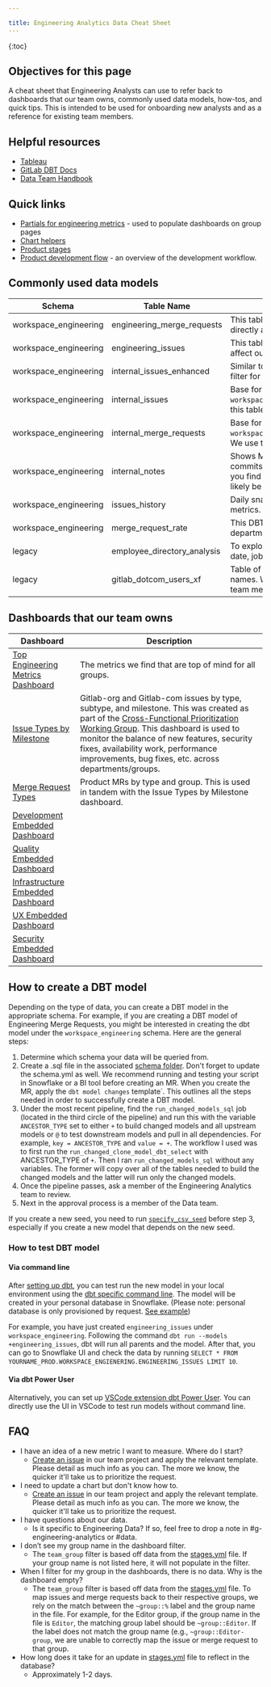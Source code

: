```yaml
---

title: Engineering Analytics Data Cheat Sheet
---
```






{:toc}

## Objectives for this page

A cheat sheet that Engineering Analysts can use to refer back to dashboards that our team owns, commonly used data models, how-tos, and quick tips. This is intended to be used for onboarding new analysts and as a reference for existing team members.

## Helpful resources

* [Tableau](https://about.gitlab.com/handbook/business-technology/data-team/platform/tableau/#tableau-project-architecture)
* [GitLab DBT Docs](https://gitlab-data.gitlab.io/analytics/#!/overview)
* [Data Team Handbook](https://about.gitlab.com/handbook/business-ops/data-team/)

## Quick links

* [Partials for engineering metrics](https://gitlab.com/gitlab-com/www-gitlab-com/-/tree/master/sites/handbook/source/handbook/engineering/metrics/partials) - used to populate dashboards on group pages
* [Chart helpers](https://gitlab.com/gitlab-com/www-gitlab-com/-/blob/master/helpers/quality_charts_helpers.rb)
* [Product stages](https://gitlab.com/gitlab-com/www-gitlab-com/-/blob/master/data/stages.yml)
* [Product development flow](https://about.gitlab.com/handbook/product-development-flow/) - an overview of the development workflow.

## Commonly used data models

| Schema                | Table Name                     | Description |
| --------------        | -----------                    | ----------- |
| workspace_engineering | engineering_merge_requests     | This table is fitered down to all merge requests that directly affect our product.          | 
| workspace_engineering | engineering_issues             | This table is fitered down to all issues that directly affect our product.         | 
| workspace_engineering | internal_issues_enhanced       | Similar to `engineering_issues`, except it does not filter for only part of product issues |
| workspace_engineering | internal_issues                | Base for `workspace_engineering.engineering_issues`. We use this table to build other issue DBT models.|
| workspace_engineering | internal_merge_requests        | Base for `workspace_engineering.engineering_merge_requests`. We use this table to build other issue DBT models.|
| workspace_engineering | internal_notes                 | Shows MR/issue history including comments, commits, merges, assignments, etc. Most of what you find in the history section of an MR or issue will likely be captured in this table.         | 
| workspace_engineering | issues_history                 | Daily snapshot of issue. We use this for past due metrics. |
| workspace_engineering | merge_request_rate             | This DBT model filters for MR rate by group and department. |
| legacy                | employee_directory_analysis    | To explore employee job data such as titles, start date, job title specialities, department, etc. |
| legacy                | gitlab_dotcom_users_xf         | Table of all GitLab users including data such as user names. We use the email field in this table to map team members back to GitLab data. |

## Dashboards that our team owns

| Dashboard      | Description |
| -------------- | ----------- |
| [Top Engineering Metrics Dashboard](https://app.periscopedata.com/app/gitlab/1000952/Top-Engineering-Metrics-Dashboard)      |The metrics we find that are top of mind for all groups.|
| [Issue Types by Milestone](https://app.periscopedata.com/app/gitlab/1042933/Issue-Types-by-Milestone) |  Gitlab-org and Gitlab-com issues by type, subtype, and milestone. This was created as part of the [Cross-Functional Prioritization Working Group](https://about.gitlab.com/handbook/product/cross-functional-prioritization/). This dashboard is used to monitor the balance of new features, security fixes, availability work, performance improvements, bug fixes, etc. across departments/groups.|
| [Merge Request Types](https://app.periscopedata.com/app/gitlab/976817/Merge-Request-Types) |  Product MRs by type and group. This is used in tandem with the Issue Types by Milestone dashboard. |
| [Development Embedded Dashboard](https://app.periscopedata.com/app/gitlab/681347/Development-Embedded-Dashboard) | |
| [Quality Embedded Dashboard](https://app.periscopedata.com/app/gitlab/736012/Quality-Embedded-Dashboard) | |
| [Infrastructure Embedded Dashboard](https://app.periscopedata.com/app/gitlab/798401/Infrastructure-Embedded-Dashboard) | |
| [UX Embedded Dashboard](https://app.periscopedata.com/app/gitlab/736036/UX-Embedded-Dashboard) | |
| [Security Embedded Dashboard](https://app.periscopedata.com/app/gitlab/758795/AppSec---Application-and-Container-Vulnerability-Dashboard) | |



## How to create a DBT model

Depending on the type of data, you can create a DBT model in the appropriate schema. For example, if you are creating a DBT model of Engineering Merge Requests, you might be interested in creating the dbt model under the `workspace_engineering` schema. Here are the general steps:

1. Determine which schema your data will be queried from.
2. Create a .sql file in the associated [schema folder](https://gitlab.com/gitlab-data/analytics/-/tree/master/transform/snowflake-dbt/models). Don't forget to update the schema.yml as well. We recommend running and testing your script in Snowflake or a BI tool before creating an MR. When you create the MR, apply the `dbt model changes` template`. This outlines all the steps needed in order to successfully create a DBT model.
3. Under the most recent pipeline, find the `run_changed_models_sql` job (located in the third circle of the pipeline) and run this with the variable `ANCESTOR_TYPE` set to either `+` to build changed models and all upstream models or `@` to test downstream models and pull in all dependencies. For example, `key = ANCESTOR_TYPE` and `value = +`. The workflow I used was to first run the `run_changed_clone_model_dbt_select` with ANCESTOR_TYPE of `+`. Then I ran `run_changed_models_sql` without any variables. The former will copy over all of the tables needed to build the changed models and the latter will run only the changed models.
4. Once the pipeline passes, ask a member of the Engineering Analytics team to review.
5. Next in the approval process is a member of the Data team.

If you create a new seed, you need to run [`specify_csv_seed`](https://about.gitlab.com/handbook/business-technology/data-team/platform/ci-jobs/#specify_csv_seed) before step 3, especially if you create a new model that depends on the new seed. 

### How to test DBT model

#### Via command line

After [setting up dbt](https://about.gitlab.com/handbook/business-technology/data-team/platform/dbt-guide/#running-dbt), you can test run the new model in your local environment using the [dbt specific command line](https://about.gitlab.com/handbook/business-technology/data-team/platform/dbt-guide/#command-line-cheat-sheet). The model will be created in your personal database in Snowflake. (Please note: personal database is only provisioned by request. [See example](https://gitlab.com/gitlab-com/team-member-epics/access-requests/-/issues/17451#note_1342680429)) 

For example, you have just created `engineering_issues` under `workspace_engineering`. Following the command `dbt run --models +engineering_issues`, dbt will run all parents and the model. After that, you can go to Snowflake UI and check the data by running `SELECT * FROM YOURNAME_PROD.WORKSPACE_ENGIENERING.ENGINEERING_ISSUES LIMIT 10`. 

#### Via dbt Power User

Alternatively, you can set up [VSCode extension dbt Power User](https://about.gitlab.com/handbook/business-technology/data-team/platform/dbt-guide/#vscode-extension-dbt-power-user). You can directly use the UI in VSCode to test run models without command line. 

## FAQ

* I have an idea of a new metric I want to measure. Where do I start?
   - [Create an issue](https://gitlab.com/gitlab-org/quality/engineering-analytics/team-tasks/-/issues/new) in our team project and apply the relevant template. Please detail as much info as you can. The more we know, the quicker it'll take us to prioritize the request.
* I need to update a chart but don't know how to.
   - [Create an issue](https://gitlab.com/gitlab-org/quality/engineering-analytics/team-tasks/-/issues/new) in our team project and apply the relevant template. Please detail as much info as you can. The more we know, the quicker it'll take us to prioritize the request.
* I have questions about our data.
   - Is it specific to Engineering Data? If so, feel free to drop a note in #g-engineering-analytics or #data.
* I don’t see my group name in the dashboard filter.
   - The `team_group` filter is based off data from the [stages.yml](https://gitlab.com/gitlab-com/www-gitlab-com/-/blob/master/data/stages.yml) file. If your group name is not listed here, it will not populate in the filter.
* When I filter for my group in the dashboards, there is no data. Why is the dashboard empty?
   - The `team_group` filter is based off data from the [stages.yml](https://gitlab.com/gitlab-com/www-gitlab-com/-/blob/master/data/stages.yml) file. To map issues and merge requests back to their respective groups, we rely on the match between the `~group::%` label and the group name in the file. For example, for the Editor group, if the group name in the file is `Editor`, the matching group label should be `~group::Editor`. If the label does not match the group name (e.g., `~group::Editor-group`, we are unable to correctly map the issue or merge request to that group.
* How long does it take for an update in [stages.yml](https://gitlab.com/gitlab-com/www-gitlab-com/-/blob/master/data/stages.yml) file to reflect in the database?
   - Approximately 1-2 days.